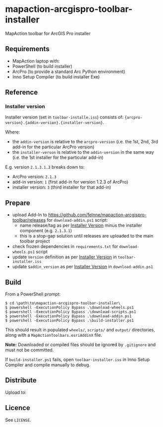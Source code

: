 # mapaction-arcgispro-toolbar-installer

MapAction toolbar for ArcGIS Pro installer

## Requirements

- MapAction laptop with:
- PowerShell (to build installer)
- ArcPro (to provide a standard Arc Python environment)
- Inno Setup Compiler (to build installer Exe)

## Reference

### Installer version

Installer version (set in `toolbar-installe.iss`) consists of: `{arcpro-version}.{addin-version}.{installer-version}`.

Where:

- the `addin-version` is relative to the `arcpro-version` (i.e. the 1st, 2nd, 3rd add-in for the particular ArcPro version)
- the `installer-verson` is relative to the `addin-version` in the same way (i.e. the 1st installer for the particular add-in)

E.g. version `2.1.3.1.3` breaks down to:

- ArcPro version: `2.1.3`
- add-in version: `1` (first add-in for version 1.2.3 of ArcPro)
- installer version: `3` (third installer for that add-in)

## Prepare

- upload Add-In to https://github.com/felnne/mapaction-arcgispro-toolbar/releases for `download-addin.ps1` script:
    - name release/tag as per [Installer Version](#installer-version) minus the installer component (e.g. `2.1.3.1`)
    - this is a stop-gap solution until releases are uploaded to the main toolbar project
- check frozen dependencies in `requirements.txt` for `download-wheels.ps1` script
- update `Version` definition as per [Installer Version](#installer-version) in `toolbar-installer.iss`
- update `$addin_version` as per [Installer Version](#installer-version) in `download-addin.ps1`

## Build

From a PowerShell prompt:

```
$ cd \path\to\mapaction-arcgispro-toolbar-installer\
$ powershell -ExecutionPolicy Bypass .\download-wheels.ps1
$ powershell -ExecutionPolicy Bypass .\download-scripts.ps1
$ powershell -ExecutionPolicy Bypass .\download-addin.ps1
$ powershell -ExecutionPolicy Bypass .\build-installer.ps1
```

This should result in populated `wheels/`, `scripts/` and `output/` directories, along with a `MapActionToolbars.esriAddinX` file.

**Note:** Downloaded or compiled files should be ignored by `.gitignore` and must not be committed.

If `build-installer.ps1` fails, open `toolbar-installer.iss` in Inno Setup Compiler and compile manually to debug.

## Distribute

Upload to: 

## Licence

See `LICENSE`.
